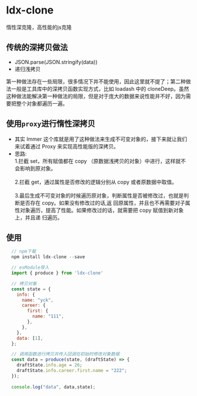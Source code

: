 # ldx-clone
惰性深克隆，高性能的js克隆

## 传统的深拷贝做法
- JSON.parse(JSON.stringify(data)) 
- 递归浅拷贝 

第一种做法存在一些局限，很多情况下并不能使用，因此这里就不提了；第二种做法一般是工具库中的深拷贝函数实现方式，比如 loadash 中的 cloneDeep。虽然这种做法能解决第一种做法的局限，但是对于庞大的数据来说性能并不好，因为需要把整个对象都遍历一遍。 

## 使用`proxy`进行惰性深拷贝
- 其实 Immer 这个库就是用了这种做法来生成不可变对象的，接下来就让我们来试着通过 Proxy 来实现高性能版的深拷贝。 
- 思路:    
    1.拦截 set，所有赋值都在 copy （原数据浅拷贝的对象）中进行，这样就不会影响到原对象。<br/>    
    2.拦截 get，通过属性是否修改的逻辑分别从 copy 或者原数据中取值。<br/>       
    3.最后生成不可变对象的时候遍历原对象，判断属性是否被修改过，也就是判断是否存在 copy。如果没有修改过的话,返
      回原属性，并且也不再需要对子属性对象遍历，提高了性能。如果修改过的话，就需要把 copy 赋值到新对象上，并且递
      归遍历。<br/>       
 
## 使用
```javascript
  // npm下载
  npm install ldx-clone --save

  // esModule导入
  import { produce } from 'ldx-clone'

  // 拷贝对象
  const state = {
    info: {
      name: "yck",
      career: {
        first: {
          name: "111",
        },
      },
    },
    data: [1],
  };

  // 调用函数进行拷贝并传入回调在初始时修改对象数据
  const data = produce(state, (draftState) => {
    draftState.info.age = 26;
    draftState.info.career.first.name = "222";
  });
  
  console.log("data", data,state);
```